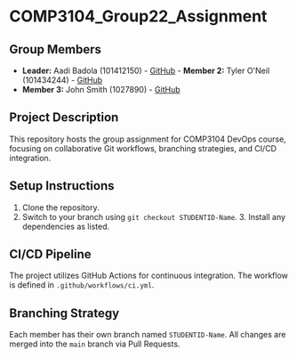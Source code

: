 # COMP3104_Group22_Assignment

## Group Members

- **Leader:** Aadi Badola (101412150) - [GitHub](https://github.com/aadi219) - **Member 2:** Tyler O'Neil (101434244) - [GitHub](https://github.com/tyleroneil72)
- **Member 3:** John Smith (1027890) - [GitHub](https://github.com/johnsmith)

## Project Description

This repository hosts the group assignment for COMP3104 DevOps course, focusing on collaborative Git workflows, branching strategies, and CI/CD integration.

## Setup Instructions

1. Clone the repository.
2. Switch to your branch using `git checkout STUDENTID-Name`. 3. Install any dependencies as listed.

## CI/CD Pipeline

The project utilizes GitHub Actions for continuous integration. The workflow is defined in `.github/workflows/ci.yml`.

## Branching Strategy

Each member has their own branch named `STUDENTID-Name`. All changes are merged into the `main` branch via Pull Requests.
